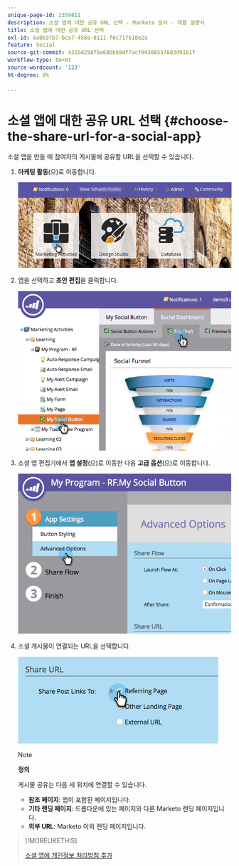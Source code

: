 ```yaml
---
unique-page-id: 2359811
description: 소셜 앱에 대한 공유 URL 선택 - Marketo 문서 - 제품 설명서
title: 소셜 앱에 대한 공유 URL 선택
exl-id: 6a0b37b7-bca7-458a-9111-f0c717b18e2a
feature: Social
source-git-commit: 431bd258f9a68bbb9df7acf043085578d3d91b1f
workflow-type: tm+mt
source-wordcount: '123'
ht-degree: 0%

---
```


# 소셜 앱에 대한 공유 URL 선택 {#choose-the-share-url-for-a-social-app}

소셜 앱을 만들 때 참여자의 게시물에 공유할 URL을 선택할 수 있습니다.

1. **마케팅 활동**(으)로 이동합니다.

   ![](assets/login-marketing-activities-1.png)

1. 앱을 선택하고 **초안 편집**&#x200B;을 클릭합니다.

   ![](assets/image2015-4-21-11-3a12-3a12.png)

1. 소셜 앱 편집기에서 **앱 설정**(으)로 이동한 다음 **고급 옵션**(으)로 이동합니다.

   ![](assets/image2015-4-21-11-3a14-3a46.png)

1. 소셜 게시물이 연결되는 URL을 선택합니다.

   ![](assets/image2015-4-21-11-3a15-3a26.png)

   >[!NOTE]
   >
   >**정의**
   >
   >게시물 공유는 다음 세 위치에 연결할 수 있습니다.
   >
   >* **참조 페이지**: 앱이 포함된 페이지입니다.
   >* **기타 랜딩 페이지**: 드롭다운에 있는 페이지와 다른 Marketo 랜딩 페이지입니다.
   >* **외부 URL**: Marketo 이외 랜딩 페이지입니다.

>[!MORELIKETHIS]
>
>[소셜 앱에 개인정보 처리방침 추가](/help/marketo/product-docs/demand-generation/social/social-functions/add-your-privacy-policy-to-a-social-app.md)
